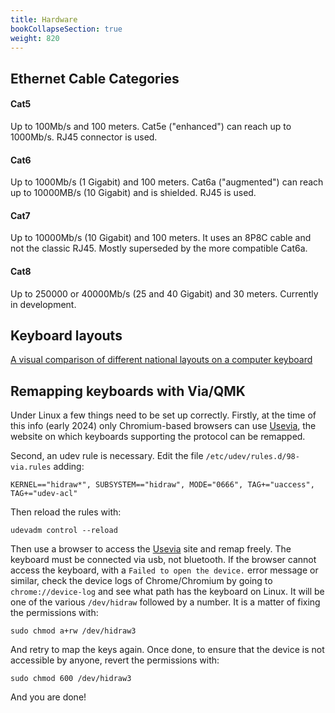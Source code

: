 ```yaml
---
title: Hardware
bookCollapseSection: true
weight: 820
---
```


## Ethernet Cable Categories

#### Cat5

Up to 100Mb/s and 100 meters. Cat5e ("enhanced") can reach up to 1000Mb/s. RJ45 connector is used.

#### Cat6

Up to 1000Mb/s (1 Gigabit) and 100 meters. Cat6a ("augmented") can reach up to 10000MB/s (10 Gigabit) and is shielded. RJ45 is used.

#### Cat7

Up to 10000Mb/s (10 Gigabit) and 100 meters. It uses an 8P8C cable and not the classic RJ45. Mostly superseded by the more compatible Cat6a.

#### Cat8

Up to 250000 or 40000Mb/s (25 and 40 Gigabit) and 30 meters. Currently in development.

## Keyboard layouts

[A visual comparison of different national layouts on a computer keyboard](http://www.farah.cl/Keyboardery/A-Visual-Comparison-of-Different-National-Layouts/)

## Remapping keyboards with Via/QMK

Under Linux a few things need to be set up correctly. Firstly, at the time of this info (early 2024) only Chromium-based browsers can use [Usevia](https://usevia.app/), the website on which keyboards supporting the protocol can be remapped.

Second, an udev rule is necessary. Edit the file `/etc/udev/rules.d/98-via.rules` adding:

```
KERNEL=="hidraw*", SUBSYSTEM=="hidraw", MODE="0666", TAG+="uaccess", TAG+="udev-acl"
```

Then reload the rules with:

```
udevadm control --reload
```

Then use a browser to access the [Usevia](https://usevia.app) site and remap freely. The keyboard must be connected via usb, not bluetooth. If the browser cannot access the keyboard, with a `Failed to open the device.` error message or similar, check the device logs of Chrome/Chromium by going to `chrome://device-log` and see what path has the keyboard on Linux. It will be one of the various `/dev/hidraw` followed by a number. It is a matter of fixing the permissions with:

```
sudo chmod a+rw /dev/hidraw3
```

And retry to map the keys again. Once done, to ensure that the device is not accessible by anyone, revert the permissions with:

```
sudo chmod 600 /dev/hidraw3
```

And you are done!
